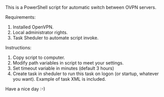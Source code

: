 This is a PowerShell script for automatic switch between OVPN servers.

Requirements:

1. Installed OpenVPN.
2. Local administrator rights.
3. Task Sheduler to automate script invoke.

Instructions:

1. Copy script to computer.
2. Modify path variables in script to meet your settings.
3. Set timeout variable in minutes (default 3 hours)
4. Create task in sheduler to run this task on logon (or startup, whatever you want). Example of task XML is included.

Have a nice day :-)
